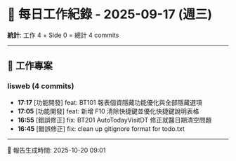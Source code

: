 # 📅 每日工作紀錄 - 2025-09-17 (週三)

**統計**: 工作 4 + Side 0 = 總計 4 commits

---

## 💼 工作專案

### lisweb (4 commits)

- **17:17** [功能開發] feat: BT101 報表個資隱藏功能優化與全部隱藏選項
- **17:05** [功能開發] feat: 新增 F10 清除快捷鍵並優化快捷鍵說明表格
- **16:55** [錯誤修正] fix: BT201 AutoTodayVisitDT 修正就醫日期清空問題
- **16:45** [錯誤修正] fix: clean up gitignore format for todo.txt

---

📅 報告生成時間: 2025-10-20 09:01
